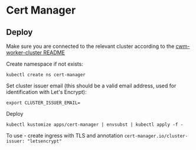 # Cert Manager

## Deploy

Make sure you are connected to the relevant cluster according to the [cwm-worker-cluster README](https://github.com/CloudWebManage/cwm-worker-cluster/blob/master/README.md)

Create namespace if not exists:

```
kubectl create ns cert-manager
```

Set cluster issuer email (this should be a valid email address, used for identification with Let's Encrypt):

```
export CLUSTER_ISSUER_EMAIL=
```

Deploy

```
kubectl kustomize apps/cert-manager | envsubst | kubectl apply -f -
```

To use - create ingress with TLS and annotation `cert-manager.io/cluster-issuer: "letsencrypt"`

